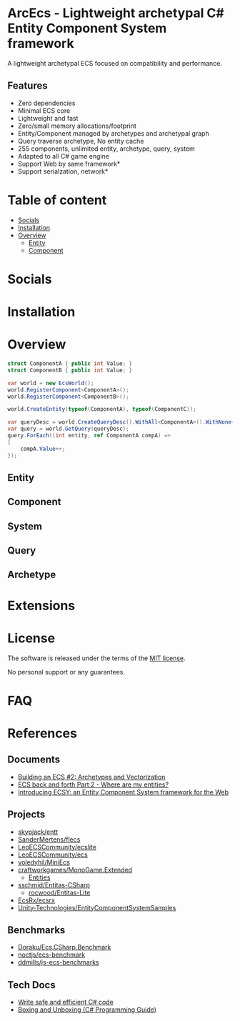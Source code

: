 # ArcEcs - Lightweight archetypal C# Entity Component System framework
A lightweight archetypal ECS focused on compatibility and performance.

## Features
- Zero dependencies
- Minimal ECS core
- Lightweight and fast
- Zero/small memory allocations/footprint
- Entity/Component managed by archetypes and archetypal graph
- Query traverse archetype, No entity cache
- 255 components, unlimited entity, archetype, query, system
- Adapted to all C# game engine
- Support Web by same framework*
- Support serialzation, network*

# Table of content
- [Socials](#socials)
- [Installation](#installation)
- [Overview](#overview)
  - [Entity](#entity)
  - [Component](#component)

# Socials

# Installation

# Overview

```csharp
struct ComponentA { public int Value; }
struct ComponentB { public int Value; }

var world = new EcsWorld();
world.RegisterComponent<ComponentA>();
world.RegisterComponent<ComponentB>();

world.CreateEntity(typeof(ComponentA), typeof(ComponentC));

var queryDesc = world.CreateQueryDesc().WithAll<ComponentA>().WithNone<ComponentB>().Build();
var query = world.GetQuery(queryDesc);
query.ForEach((int entity, ref ComponentA compA) =>
{
    compA.Value++;
});
```
## Entity

## Component

## System

## Query

## Archetype

# Extensions

# License
The software is released under the terms of the [MIT license](./LICENSE.md).

No personal support or any guarantees.

# FAQ

# References

## Documents
- [Building an ECS #2: Archetypes and Vectorization](https://medium.com/@ajmmertens/building-an-ecs-2-archetypes-and-vectorization-fe21690805f9)
- [ECS back and forth Part 2 - Where are my entities?](https://skypjack.github.io/2019-03-07-ecs-baf-part-2/)
- [Introducing ECSY: an Entity Component System framework for the Web](https://blog.mozvr.com/introducing-ecsy/)

## Projects
- [skypjack/entt](https://github.com/skypjack/entt)
- [SanderMertens/flecs](https://github.com/SanderMertens/flecs)
- [LeoECSCommunity/ecslite](https://github.com/LeoECSCommunity/ecslite)
- [LeoECSCommunity/ecs](https://github.com/LeoECSCommunity/ecs)
- [voledyhil/MiniEcs](https://github.com/voledyhil/MiniEcs)
- [craftworkgames/MonoGame.Extended](https://github.com/craftworkgames/MonoGame.Extended)
	- [Entities](https://www.monogameextended.net/docs/features/entities/entities)
- [sschmid/Entitas-CSharp](https://github.com/sschmid/Entitas-CSharp)
	- [rocwood/Entitas-Lite](https://github.com/rocwood/Entitas-Lite)
- [EcsRx/ecsrx](https://github.com/EcsRx/ecsrx)
- [Unity-Technologies/EntityComponentSystemSamples](https://github.com/Unity-Technologies/EntityComponentSystemSamples)

## Benchmarks
- [Doraku/Ecs.CSharp.Benchmark](https://github.com/Doraku/Ecs.CSharp.Benchmark)
- [noctjs/ecs-benchmark](https://github.com/noctjs/ecs-benchmark)
- [ddmills/js-ecs-benchmarks](https://github.com/ddmills/js-ecs-benchmarks)

## Tech Docs
- [Write safe and efficient C# code](https://docs.microsoft.com/en-us/dotnet/csharp/write-safe-efficient-code)
- [Boxing and Unboxing (C# Programming Guide)](https://docs.microsoft.com/en-us/dotnet/csharp/programming-guide/types/boxing-and-unboxing)
